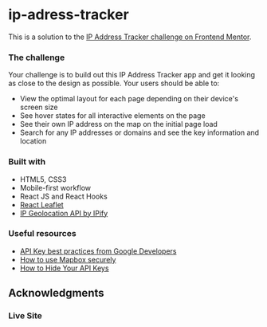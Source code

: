 # ip-adress-tracker
This is a solution to the [IP Address Tracker challenge on Frontend Mentor](https://www.frontendmentor.io/challenges/ip-address-tracker-I8-0yYAH0).  

### The challenge
Your challenge is to build out this IP Address Tracker app and get it looking as close to the design as possible. 
Your users should be able to:

- View the optimal layout for each page depending on their device's screen size
- See hover states for all interactive elements on the page
- See their own IP address on the map on the initial page load
- Search for any IP addresses or domains and see the key information and location


### Built with
- HTML5, CSS3
- Mobile-first workflow
- React JS and React Hooks
- [React Leaflet](https://react-leaflet.js.org/)
- [IP Geolocation API by IPify](https://geo.ipify.org/)

### Useful resources
- [API Key best practices from Google Developers](https://developers.google.com/maps/api-key-best-practices)
- [How to use Mapbox securely](https://docs.mapbox.com/help/troubleshooting/how-to-use-mapbox-securely/)
- [How to Hide Your API Keys](https://youtu.be/NpWWOS-tC5s)

## Acknowledgments

### Live Site


